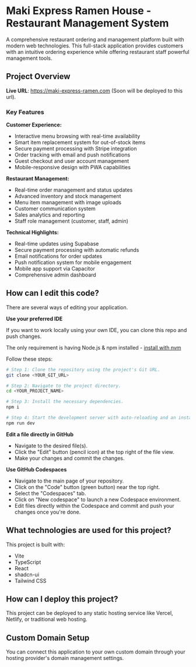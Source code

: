 # Maki Express Ramen House - Restaurant Management System

A comprehensive restaurant ordering and management platform built with modern web technologies. This full-stack application provides customers with an intuitive ordering experience while offering restaurant staff powerful management tools.

## Project Overview

**Live URL**: https://maki-express-ramen.com (Soon will be deployed to this url).

### Key Features

**Customer Experience:**
- Interactive menu browsing with real-time availability
- Smart item replacement system for out-of-stock items
- Secure payment processing with Stripe integration
- Order tracking with email and push notifications
- Guest checkout and user account management
- Mobile-responsive design with PWA capabilities

**Restaurant Management:**
- Real-time order management and status updates
- Advanced inventory and stock management
- Menu item management with image uploads
- Customer communication system
- Sales analytics and reporting
- Staff role management (customer, staff, admin)

**Technical Highlights:**
- Real-time updates using Supabase
- Secure payment processing with automatic refunds
- Email notifications for order updates
- Push notification system for mobile engagement
- Mobile app support via Capacitor
- Comprehensive admin dashboard

## How can I edit this code?

There are several ways of editing your application.

**Use your preferred IDE**

If you want to work locally using your own IDE, you can clone this repo and push changes.

The only requirement is having Node.js & npm installed - [install with nvm](https://github.com/nvm-sh/nvm#installing-and-updating)

Follow these steps:

```sh
# Step 1: Clone the repository using the project's Git URL.
git clone <YOUR_GIT_URL>

# Step 2: Navigate to the project directory.
cd <YOUR_PROJECT_NAME>

# Step 3: Install the necessary dependencies.
npm i

# Step 4: Start the development server with auto-reloading and an instant preview.
npm run dev
```

**Edit a file directly in GitHub**

- Navigate to the desired file(s).
- Click the "Edit" button (pencil icon) at the top right of the file view.
- Make your changes and commit the changes.

**Use GitHub Codespaces**

- Navigate to the main page of your repository.
- Click on the "Code" button (green button) near the top right.
- Select the "Codespaces" tab.
- Click on "New codespace" to launch a new Codespace environment.
- Edit files directly within the Codespace and commit and push your changes once you're done.

## What technologies are used for this project?

This project is built with:

- Vite
- TypeScript
- React
- shadcn-ui
- Tailwind CSS

## How can I deploy this project?

This project can be deployed to any static hosting service like Vercel, Netlify, or traditional web hosting.

## Custom Domain Setup

You can connect this application to your own custom domain through your hosting provider's domain management settings.

<!-- Updated: 2025-07-29 16:30:02 -->
<!-- Updated: 2025-07-29 16:30:04 -->
<!-- Updated: 2025-07-29 16:30:24 -->
